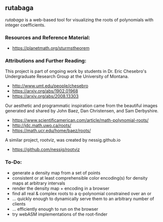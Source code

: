 ## rutabaga
_rutabaga_ is a web-based tool for visualizing the roots of polynomials with integer coefficients.

### Resources and Reference Material:
- https://planetmath.org/sturmstheorem

### Attributions and Further Reading:
This project is part of ongoing work by students in Dr. Eric Chesebro's Undergraduate Research Group at the University of Montana.
- http://www.umt.edu/people/chesebro
- https://arxiv.org/abs/1902.01968
- https://arxiv.org/abs/2008.13303

Our aesthetic and programmatic inspiration came from the  beautiful images generated and shared by John Baez, Dan Christensen, and Sam Derbyshire.
- https://www.scientificamerican.com/article/math-polynomial-roots/
- http://jdc.math.uwo.ca/roots/
- https://math.ucr.edu/home/baez/roots/

A similar project, rootviz, was created by nessig.github.io
- https://github.com/nessig/rootviz

### To-Do:
- generate a density map from a set of points
- consistent or at least comprehensible color encoding(s) for density maps at arbitrary intervals
- render the density map + encoding in a browser
- find all real & complex roots to a  q-polynomial constrained over an or
- ... quickly enough to dynamically serve them to an arbitrary number of clients
- ... efficiently enough to run on the browser
- try webASM implementations of the root-finder
